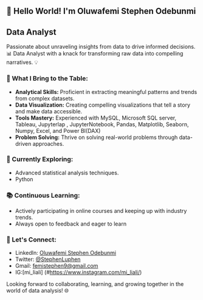 

## 👋 Hello World! I'm Oluwafemi Stephen Odebunmi
## Data Analyst

Passionate about unraveling insights from data to drive informed decisions. 📊 Data Analyst with a knack for transforming raw data into compelling narratives. 💡

### 🚀 What I Bring to the Table:

- **Analytical Skills:** Proficient in extracting meaningful patterns and trends from complex datasets.
- **Data Visualization:** Creating compelling visualizations that tell a story and make data accessible.
- **Tools Mastery:** Experienced with MySQL, Microsoft SQL server, Tableau, Jupyterlap , JupyterNotebook, Pandas, Matplotlib, Seaborn, Numpy, Excel, and Power BI(DAX)
- **Problem Solving:** Thrive on solving real-world problems through data-driven approaches.

### 🌱 Currently Exploring:

- Advanced statistical analysis techniques.
- Python

### 📚 Continuous Learning:

- Actively participating in online courses and keeping up with industry trends.
- Always open to feedback and eager to learn 
### 🤝 Let's Connect:

- LinkedIn: [Oluwafemi Stephen Odebunmi ](#www.linkedin.com/in/oluwafemi-odebunmi-666955245)
- Twitter: [@StephenLuphen](link-to-twitter)
- Gmail: [femistephen9@gmail.com](#femistephen9@gmail.com)
- IG:[mi_liali] (#https://www.instagram.com/mi_liali/)

  

Looking forward to collaborating, learning, and growing together in the world of data analysis! 🌐


